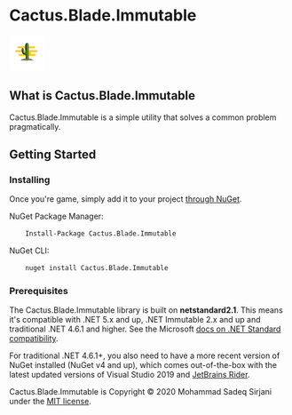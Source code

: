 # Cactus.Blade.Immutable

![Logo](Image/cactus-64.png)

## What is Cactus.Blade.Immutable

Cactus.Blade.Immutable is a simple utility that solves a common problem pragmatically.

## Getting Started

### Installing

Once you're game, simply add it to your project [through NuGet](https://www.nuget.org/packages/Cactus.Blade.Immutable).

NuGet Package Manager:

```bash
    Install-Package Cactus.Blade.Immutable
```

NuGet CLI:

```bash
    nuget install Cactus.Blade.Immutable
```

### Prerequisites

The Cactus.Blade.Immutable library is built on **netstandard2.1**. This means it's compatible with .NET 5.x and up, .NET Immutable 2.x and up and traditional .NET 4.6.1 and higher. See the Microsoft [docs on .NET Standard compatibility](https://docs.microsoft.com/en-us/dotnet/standard/net-standard#net-platforms-support).

For traditional .NET 4.6.1+, you also need to have a more recent version of NuGet installed (NuGet v4 and up), which comes out-of-the-box with the latest updated versions of Visual Studio 2019 and [JetBrains Rider](https://www.jetbrains.com/rider/).

Cactus.Blade.Immutable is Copyright &copy; 2020 Mohammad Sadeq Sirjani under the [MIT license](LICENSE.txt).
